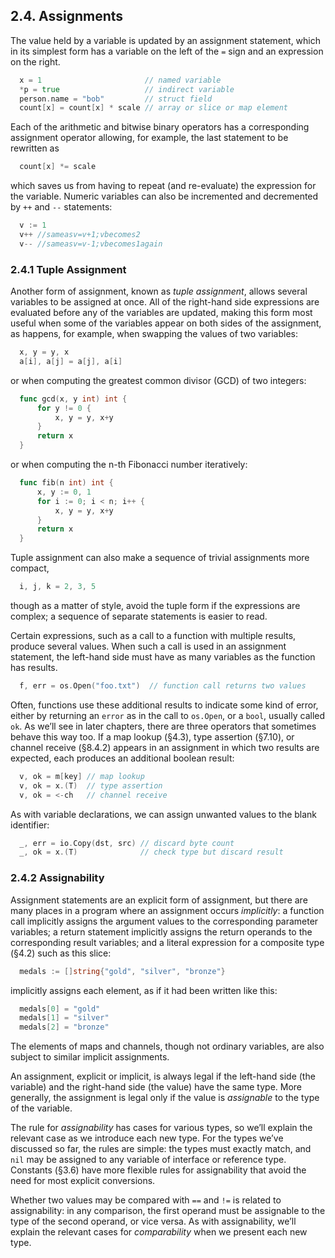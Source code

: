 ## 2.4. Assignments

The value held by a variable is updated by an assignment statement, which in its simplest form has a variable on the left of the `=` sign and an expression on the right.  
```go
  x = 1                       // named variable
  *p = true                   // indirect variable
  person.name = "bob"         // struct field
  count[x] = count[x] * scale // array or slice or map element
```
Each of the arithmetic and bitwise binary operators has a corresponding assignment operator allowing, for example, the last statement to be rewritten as
```go
  count[x] *= scale
```
which saves us from having to repeat (and re-evaluate) the expression for the variable. Numeric variables can also be incremented and decremented by `++` and `--` statements:
```go
  v := 1
  v++ //sameasv=v+1;vbecomes2
  v-- //sameasv=v-1;vbecomes1again
```


### 2.4.1 Tuple Assignment
Another form of assignment, known as *tuple assignment*, allows several variables to be assigned at once. All of the right-hand side expressions are evaluated before any of the variables are updated, making this form most useful when some of the variables appear on both sides of the assignment, as happens, for example, when swapping the values of two variables:
```go
  x, y = y, x
  a[i], a[j] = a[j], a[i]
```
or when computing the greatest common divisor (GCD) of two integers:
```go
  func gcd(x, y int) int {
      for y != 0 {
          x, y = y, x+y
      }
      return x
  }
```
or when computing the n-th Fibonacci number iteratively:
```go
  func fib(n int) int {
      x, y := 0, 1
      for i := 0; i < n; i++ {
          x, y = y, x+y
      }
      return x
  }
```
Tuple assignment can also make a sequence of trivial assignments more compact,
```go
  i, j, k = 2, 3, 5
```
though as a matter of style, avoid the tuple form if the expressions are complex; a sequence of separate statements is easier to read.  

Certain expressions, such as a call to a function with multiple results, produce several values. When such a call is used in an assignment statement, the left-hand side must have as many variables as the function has results.
```go
  f, err = os.Open("foo.txt")  // function call returns two values
```

Often, functions use these additional results to indicate some kind of error, either by returning an `error` as in the call to `os.Open`, or a `bool`, usually called `ok`. As we’ll see in later chapters, there are three operators that sometimes behave this way too. If a map lookup (§4.3), type assertion (§7.10), or channel receive (§8.4.2) appears in an assignment in which two results are expected, each produces an additional boolean result:
```go
  v, ok = m[key] // map lookup
  v, ok = x.(T)  // type assertion
  v, ok = <-ch   // channel receive
```
As with variable declarations, we can assign unwanted values to the blank identifier:
```go
  _, err = io.Copy(dst, src) // discard byte count
  _, ok = x.(T)              // check type but discard result
```

### 2.4.2 Assignability

Assignment statements are an explicit form of assignment, but there are many places in a program where an assignment occurs *implicitly*: a function call implicitly assigns the argument values to the corresponding parameter variables; a return statement implicitly assigns the return operands to the corresponding result variables; and a literal expression for a composite type (§4.2) such as this slice:
```go
  medals := []string{"gold", "silver", "bronze"}
```
implicitly assigns each element, as if it had been written like this:
```go
  medals[0] = "gold"
  medals[1] = "silver"
  medals[2] = "bronze"
```
The elements of maps and channels, though not ordinary variables, are also subject to similar implicit assignments.  

An assignment, explicit or implicit, is always legal if the left-hand side (the variable) and the right-hand side (the value) have the same type. More generally, the assignment is legal only if the value is *assignable* to the type of the variable.  

The rule for *assignability* has cases for various types, so we’ll explain the relevant case as we introduce each new type. For the types we’ve discussed so far, the rules are simple: the types must exactly match, and `nil` may be assigned to any variable of interface or reference type. Constants (§3.6) have more flexible rules for assignability that avoid the need for most explicit conversions.

Whether two values may be compared with `==` and `!=` is related to assignability: in any comparison, the first operand must be assignable to the type of the second operand, or vice versa. As with assignability, we’ll explain the relevant cases for *comparability* when we present each new type.
